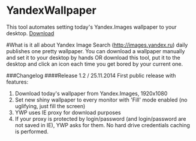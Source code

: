 YandexWallpaper
===============

This tool automates setting today's Yandex.Images wallpaper to your desktop. [Download](https://github.com/umaxfun/YandexWallpaper/releases/latest)

#What is it all about
Yandex Image Search (http://images.yandex.ru) daily publishes one pretty wallpaper. You can download a wallpaper manually and set it to your desktop by hands OR download this tool, put it to the desktop and click an icon each time you get bored by your current one.

###Changelog
####Release 1.2 / 25.11.2014
First public release with features:

1. Download today's wallpaper from Yandex.Images, 1920x1080
2. Set new shiny wallpaper to every monitor with 'Fill' mode enabled (no uglifying, just fill the screen)
3. YWP uses IE proxy for download purposes
4. If your proxy is protected by login/password (and login/password are not saved in IE), YWP asks for them. No hard drive credentials caching is performed.
